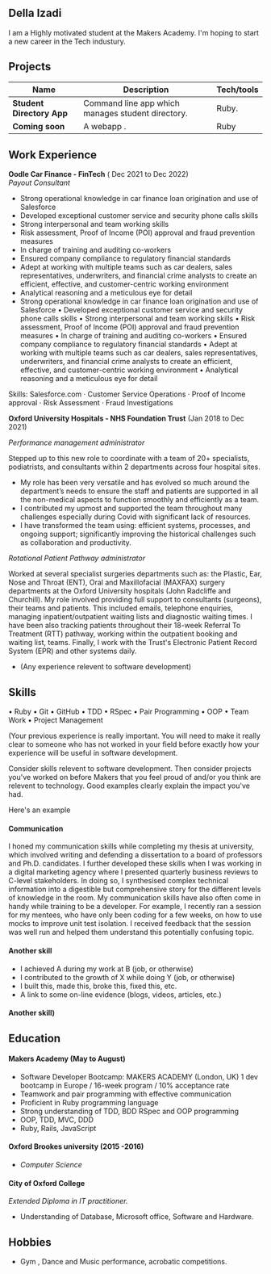 ## Della Izadi

I am a Highly motivated student at the Makers Academy. I'm hoping to start a new career in the Tech industury. 

## Projects

| Name                         | Description       | Tech/tools        |
| ---------------------------- | ----------------- | ----------------- |
| **Student Directory App**            | Command line app which manages student directory. | Ruby. |
| **Coming soon** | A webapp . | Ruby              |

## Work Experience

**Oodle Car Finance - FinTech** ( Dec 2021 to Dec 2022)  
_Payout Consultant_

- Strong operational knowledge in car finance loan origination and use of Salesforce
- Developed exceptional customer service and security phone calls skills
- Strong interpersonal and team working skills
- Risk assessment, Proof of Income (POI) approval and fraud prevention measures 
- In charge of training and auditing co-workers
- Ensured company compliance to regulatory financial standards
- Adept at working with multiple teams such as car dealers, sales representatives, underwriters, and financial crime analysts to create an efficient, effective, and customer-centric working environment
- Analytical reasoning and a meticulous eye for detail
- Strong operational knowledge in car finance loan origination and use of Salesforce • Developed exceptional customer service and security phone calls skills • Strong interpersonal and team working skills • Risk assessment, Proof of Income (POI) approval and fraud prevention measures • In charge of training and auditing co-workers • Ensured company compliance to regulatory financial standards • Adept at working with multiple teams such as car dealers, sales representatives, underwriters, and financial crime analysts to create an efficient, effective, and customer-centric working environment • Analytical reasoning and a meticulous eye for detail

Skills: Salesforce.com · Customer Service Operations · Proof of Income approval · Risk Assessment · Fraud Investigations

**Oxford University Hospitals - NHS Foundation Trust** (Jan 2018 to Dec 2021) 

_Performance management administrator_

Stepped up to this new role to coordinate with a team of 20+ specialists, podiatrists, and consultants within 2 departments across four hospital sites.
- My role has been very versatile and has evolved so much around the department’s needs to ensure the staff and patients are supported in all the non-medical aspects to function smoothly and efficiently as a team. 
- I contributed my upmost and supported the team throughout many challenges especially during Covid with significant lack of resources. 
- I have transformed the team using: efficient systems, processes, and ongoing support; significantly improving the historical challenges such as collaboration and productivity.

_Rotational Patient Pathway administrator_

Worked at several specialist surgeries departments such as: the Plastic, Ear, Nose and Throat (ENT), Oral and Maxillofacial (MAXFAX) surgery departments at the Oxford University hospitals (John Radcliffe and Churchill). 
My role involved providing full support to consultants (surgeons), their teams and patients. This included emails, telephone enquiries, managing inpatient/outpatient waiting lists and diagnostic waiting times. I have been also tracking patients throughout their 18-week Referral To Treatment (RTT) pathway, working within the outpatient booking and waiting list, teams. 
Finally, I work with the Trust's Electronic Patient Record System (EPR) and other systems daily.

- (Any experience relevent to software development)

## Skills

• Ruby • Git • GitHub • TDD • RSpec • Pair Programming • OOP • Team Work • Project Management

(Your previous experience is really important. You will need to make it really clear to someone who has not worked in your field before exactly how your experience will be useful in software development.

Consider skills relevent to software development. Then consider projects you've worked on before Makers that you feel proud of and/or you think are relevent to technology. Good examples clearly explain the impact you've had. 


Here's an example

#### Communication
I honed my communication skills while completing my thesis at university, which involved writing and defending a dissertation to a board of professors and Ph.D. candidates. I further developed these skills when I was working in a digital marketing agency where I presented quarterly business reviews to C-level stakeholders. In doing so, I synthesised complex technical information into a digestible but comprehensive story for the different levels of knowledge in the room. My communication skills have also often come in handy while training to be a developer. For example, I recently ran a session for my mentees, who have only been coding for a few weeks, on how to use mocks to improve unit test isolation. I received feedback that the session was well run and helped them understand this potentially confusing topic.

#### Another skill

- I achieved A during my work at B (job, or otherwise)
- I contributed to the growth of X while doing Y (job, or otherwise)
- I built this, made this, broke this, fixed this, etc.
- A link to some on-line evidence (blogs, videos, articles, etc.)

#### Another skill)


## Education

#### Makers Academy (May to August)

- Software Developer Bootcamp: MAKERS ACADEMY (London, UK) 1 dev bootcamp in Europe / 16-week program / 10% acceptance rate
- Teamwork and pair programming with effective communication
- Proficient in Ruby programming language
- Strong understanding of TDD, BDD RSpec and OOP programming
- OOP, TDD, MVC, DDD
- Ruby, Rails, JavaScript

#### Oxford Brookes university (2015 -2016)

- _Computer Science_

#### City of Oxford College

_Extended Diploma in IT practitioner._

- Understanding of Database, Microsoft office, Software and Hardware.

## Hobbies

- Gym , Dance and Music performance, acrobatic competitions.
